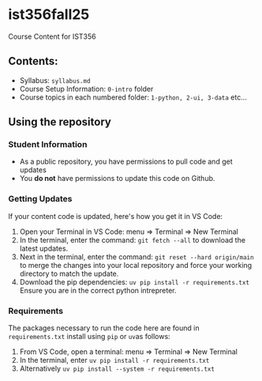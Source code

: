 # ist356fall25
Course Content for IST356


## Contents:

- Syllabus: `syllabus.md` 
- Course Setup Information: `0-intro` folder
- Course topics in each numbered folder: `1-python, 2-ui, 3-data` etc...

## Using the repository

### Student Information

- As a public repository, you have permissions to pull code and get updates
- You **do not** have permissions to update this code on Github. 

### Getting Updates

If your content code is updated, here's how you get it in VS Code:

1. Open your Terminal in VS Code: menu => Terminal => New Terminal
2. In the terminal, enter the command: `git fetch --all` to download the latest updates.
3. Next in the terminal, enter the command: `git reset --hard origin/main` to merge the changes into your local repository and force your working directory to match the update.
4. Download the pip dependencies: `uv pip install -r requirements.txt` Ensure you are in the correct python intrepreter. 

### Requirements

The packages necessary to run the code here are found in `requirements.txt` install using `pip` or `uv`as follows:

1. From VS Code, open a terminal: menu => Terminal => New Terminal
2. In the terminal, enter `uv pip install -r requirements.txt`
3. Alternatively `uv pip install --system -r requirements.txt`
